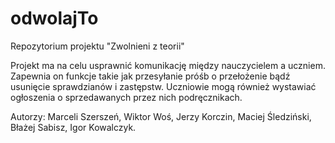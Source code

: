 # odwolajTo
Repozytorium projektu "Zwolnieni z teorii"

Projekt ma na celu usprawnić komunikację między nauczycielem a uczniem. Zapewnia on funkcje takie jak przesyłanie próśb o przełożenie bądź usunięcie sprawdzianów i zastępstw. Uczniowie mogą również wystawiać ogłoszenia o sprzedawanych przez nich podręcznikach.

Autorzy: Marceli Szerszeń, Wiktor Woś, Jerzy Korczin, Maciej Śledziński, Błażej Sabisz, Igor Kowalczyk.
